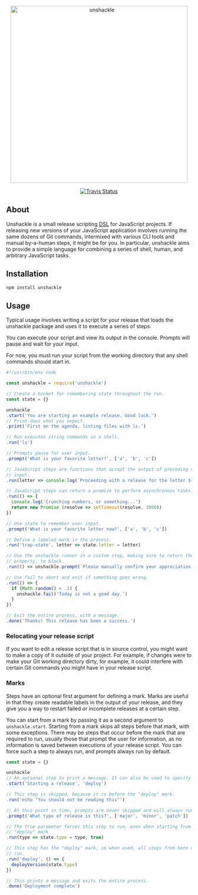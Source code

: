 <p align="center">
  <!-- Borrowed under a CC0 Public Domain license from https://pixabay.com/en/animal-game-asset-call-invertebrate-1296937/ -->
  <img alt="unshackle" src="https://cloud.githubusercontent.com/assets/1095217/19737639/cf70c50c-9b79-11e6-8d46-8d469c7c3b76.png" width="480">
</p>

<p align="center">
  <a href="https://travis-ci.org/bazaarvoice/unshackle">
    <img alt="Travis Status" src="https://travis-ci.org/bazaarvoice/unshackle.svg">
  </a>
</p>

## About

Unshackle is a small release scripting [DSL](https://en.wikipedia.org/wiki/Domain-specific_language) for JavaScript projects. If releasing new versions of your JavaScript application involves running the same dozens of Git commands, intermixed with various CLI tools and manual by-a-human steps, it might be for you. In particular, unshackle aims to provide a simple language for combining a series of shell, human, and arbitrary JavaScript tasks.

## Installation

```bash
npm install unshackle
```

## Usage

Typical usage involves writing a script for your release that loads the unshackle
package and uses it to execute a series of steps.

You can execute your script and view its output in the console. Prompts will
pause and wait for your input.

For now, you must run your script from the working directory that any shell
commands should start in.

```javascript
#!/usr/bin/env node

const unshackle = require('unshackle')

// Create a bucket for remembering state throughout the run.
const state = {}

unshackle
.start('You are starting an example release. Good luck.')
// Print does what you expect.
.print('First on the agenda, listing files with ls.')

// Run executes string commands in a shell.
.run('ls')

// Prompts pause for user input.
.prompt('What is your favorite letter?', ['a', 'b', 'c'])

// JavaScript steps are functions that accept the output of preceding steps as
// input.
.run(letter => console.log(`Proceeding with a release for the letter ${letter}.`))

// JavaScript steps can return a promise to perform asynchronous tasks.
.run(() => {
  console.log('Crunching numbers, or something...')
  return new Promise (resolve => setTimeout(resolve, 3000))
})

// Use state to remember user input.
.prompt('What is your favorite letter now?', ['a', 'b', 'c'])

// Define a labeled mark in the process.
.run('trap-state', letter => state.letter = letter)

// Use the unshackle runner in a custom step, making sure to return the promise
// property, to block.
.run(() => unshackle.prompt(`Please manually confirm your appreciation for the letter ${state.letter}.`).promise)

// Use fail to abort and exit if something goes wrong.
.run(() => {
  if (Math.random() < .1) {
    unshackle.fail('Today is not a good day.')
  }
})

// Exit the entire process, with a message.
.done('Thanks! This release has been a success.')
```

### Relocating your release script

If you want to edit a release script that is in source control, you might want
to make a copy of it outside of your project. For example, if changes were to
make your Git working directory dirty, for example, it could interfere with
certain Git commands you might have in your release script.

### Marks

Steps have an optional first argument for defining a mark. Marks are useful in
that they create readable labels in the output of your release, and they give
you a way to restart failed or incomplete releases at a certain step.

You can start from a mark by passing it as a second argument to
`unshackle.start`. Starting from a mark skips all steps before that mark, with
some exceptions. There may be steps that occur before the mark that are
required to run, usually those that prompt the user for information, as no
information is saved between executions of your release script. You can
force such a step to always run, and prompts always run by default.

```javascript
const state = {}

unshackle
// An optional step to print a message. It can also be used to specify a mark.
.start('Starting a release', 'deploy')

// This step is skipped, because it is before the "deploy" mark.
.run('echo "You should not be reading this"')

// At this point in time, prompts are never skipped and will always run.
.prompt('What type of release is this?', ['major', 'minor', 'patch'])

// The true parameter forces this step to run, even when starting from the
// "deploy" mark
.run(type => state.type = type, true)

// This step has the "deploy" mark, so when used, all steps from here on will
// run.
.run('deploy', () => {
  deployVersion(state.type)
})

// This prints a message and exits the entire process.
.done('Deployment complete')
```
